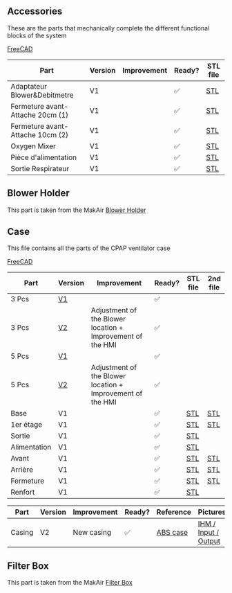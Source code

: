 ## Accessories

These are the parts that mechanically complete the different functional blocks of the system

[FreeCAD](https://github.com/makers-for-life/makair-cpap/blob/master/Parts-CPAP/Accessories/Accessories.FCStd)

| Part  | Version | Improvement | Ready? | STL file |
| ------------- | ------------- | ------------- | ------------- | ------------- |
| Adaptateur Blower&Debitmetre | V1 |  | ✅ | [STL](https://github.com/makers-for-life/makair-cpap/blob/master/Parts-CPAP/Accessories/Adaptateur_Blower_Debitmetre.stl) |
|  Fermeture avant-Attache 20cm (1) | V1 |  | ✅ | [STL](https://github.com/makers-for-life/makair-cpap/blob/master/Parts-CPAP/Accessories/Fermeture_avant-Attache.stl) |
|  Fermeture avant-Attache 10cm (2) | V1 |  | ✅ | [STL](https://github.com/makers-for-life/makair-cpap/blob/master/Parts-CPAP/Accessories/Fermeture_avant-Attache2.stl) |
|  Oxygen Mixer | V1 |  | ✅ | [STL](https://github.com/makers-for-life/makair-cpap/blob/master/Parts-CPAP/Accessories/Oxygen_Mixer.stl) |
|  Pièce d'alimentation | V1 |  | ✅ | [STL](https://github.com/makers-for-life/makair-cpap/blob/master/Parts-CPAP/Accessories/Piece_Alim.stl) |
|  Sortie Respirateur | V1 |  | ✅ | [STL](https://github.com/makers-for-life/makair-cpap/blob/master/Parts-CPAP/Accessories/Sortie_respirateur.stl) |


## Blower Holder

This part is taken from the MakAir [Blower Holder](https://github.com/makers-for-life/makair-parts/tree/master/src/blower-holder)

## Case

This file contains all the parts of the CPAP ventilator case

[FreeCAD](https://github.com/makers-for-life/makair-cpap/blob/master/Parts-CPAP/Case/Bo%C3%AEtier.FCStd)

| Part  | Version | Improvement | Ready? | STL file | 2nd file |
| ------------- | ------------- | ------------- | ------------- | ------------- | ------------- |
| 3 Pcs | [V1](https://github.com/makers-for-life/makair-cpap/tree/master/Parts-CPAP/Case/3Pcs-V1) |  | ✅ | |
| 3 Pcs  | [V2](https://github.com/makers-for-life/makair-cpap/tree/master/Parts-CPAP/Case/3Pcs-V2) | Adjustment of the Blower location + Improvement of the HMI | ✅ | |
| 5 Pcs  | [V1](https://github.com/makers-for-life/makair-cpap/tree/master/Parts-CPAP/Case/5Pcs-V1) |  | ✅ | |
| 5 Pcs | [V2](https://github.com/makers-for-life/makair-cpap/tree/master/Parts-CPAP/Case/5Pcs-V2) | Adjustment of the Blower location + Improvement of the HMI | ✅ | |
|  Base | V1 |  | ✅ | [STL](https://github.com/makers-for-life/makair-cpap/blob/master/Parts-CPAP/Case/Base_1.stl) | [STL](https://github.com/makers-for-life/makair-cpap/blob/master/Parts-CPAP/Case/Base_2.stl)
|  1er étage | V1 |  | ✅ | [STL](https://github.com/makers-for-life/makair-cpap/blob/master/Parts-CPAP/Case/1er_etage_1.stl) | [STL](https://github.com/makers-for-life/makair-cpap/blob/master/Parts-CPAP/Case/1er_etage_2.stl)
|  Sortie | V1 |  | ✅ | [STL](https://github.com/makers-for-life/makair-cpap/blob/master/Parts-CPAP/Case/Fa%C3%A7ade_Sortie.stl) |
|  Alimentation | V1 |  | ✅ | [STL](https://github.com/makers-for-life/makair-cpap/blob/master/Parts-CPAP/Case/Fa%C3%A7ade_alim.stl) |
|  Avant | V1 |  | ✅ | [STL](https://github.com/makers-for-life/makair-cpap/blob/master/Parts-CPAP/Case/Fa%C3%A7ade_avant1.stl) | [STL](https://github.com/makers-for-life/makair-cpap/blob/master/Parts-CPAP/Case/Fa%C3%A7ade_avant2.stl)
|  Arrière | V1 |  | ✅ | [STL](https://github.com/makers-for-life/makair-cpap/blob/master/Parts-CPAP/Case/Fa%C3%A7ade_arriere_1.stl) | [STL](https://github.com/makers-for-life/makair-cpap/blob/master/Parts-CPAP/Case/Fa%C3%A7ade_arriere_2.stl)
|  Fermeture | V1 |  | ✅ | [STL](https://github.com/makers-for-life/makair-cpap/blob/master/Parts-CPAP/Case/Fermeture_1.stl) | [STL](https://github.com/makers-for-life/makair-cpap/blob/master/Parts-CPAP/Case/Fermeture_2.stl)
|  Renfort | V1 |  | ✅ | [STL](https://github.com/makers-for-life/makair-cpap/blob/master/Parts-CPAP/Case/Renfort_Base.stl) |

| Part  | Version | Improvement | Ready? | Reference | Pictures |
| ------------- | ------------- | ------------- | ------------- | ------------- | ------------- |
| Casing | V2 | New casing | ✅ | [ABS case](https://fr.rs-online.com/web/p/boitiers-pour-usage-general/7739651) | [IHM /](https://github.com/makers-for-life/makair-cpap/blob/f39e4fc76240c4e0c32e0eeabd5b6c42e856a4f0/Parts-CPAP/Case_V2/IHM.jpg) [Input /](https://github.com/makers-for-life/makair-cpap/blob/f39e4fc76240c4e0c32e0eeabd5b6c42e856a4f0/Parts-CPAP/Case_V2/Input.jpg) [Output](https://github.com/makers-for-life/makair-cpap/blob/f39e4fc76240c4e0c32e0eeabd5b6c42e856a4f0/Parts-CPAP/Case_V2/Output.jpg) |

## Filter Box

This part is taken from the MakAir [Filter Box](https://github.com/makers-for-life/makair-parts/tree/master/src/machine-filter-box)
